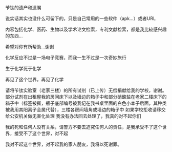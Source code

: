 苄钛的遗产和遗嘱

说实话其实也没什么可留下的，只是自己常用的一些软件（apk…）或者URL

内容包括化学、医药、生物以及学术论文检索，专利文献检索，都是我比较感兴趣的东西…

希望对你有所帮助…谢谢

化学反应不过是一场电子竞赛，而我一生不过是一次奇妙旅行

生于化学死于化学

再见了这个世界，再见了化学

请将苄钛实验室（老家三楼）的所有试剂（已上传）无偿捐献给我的学校，谢谢。
部分试剂在出租屋我的房间床下以及墙边的箱子中和部分硝酸盐在老家二楼床下的箱子中（标签被撕，瓶子底部编号被我记在我书桌里面的白色小本子后面，其种类被我用其阳离子金属代替），三楼各房间墙角或墙边的箱子中
如果学校拒收请移交给公安机关做无害化处理
我没有办法回去处理了，我真的对不起你们

我的死和任何人没有关系，请警方不要去追究任何人的责任，是我承受不了这个世界，接受不了这个世界，对不起

我对不起这个世界，对不起我的家人朋友，我将以死谢罪。
